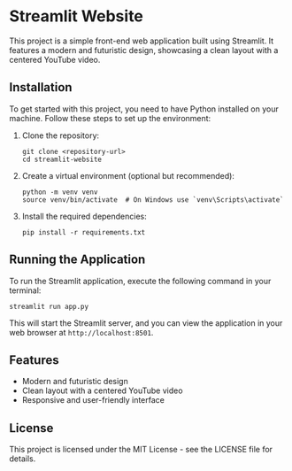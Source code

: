 # Streamlit Website

This project is a simple front-end web application built using Streamlit. It features a modern and futuristic design, showcasing a clean layout with a centered YouTube video.


## Installation

To get started with this project, you need to have Python installed on your machine. Follow these steps to set up the environment:

1. Clone the repository:
   ```
   git clone <repository-url>
   cd streamlit-website
   ```

2. Create a virtual environment (optional but recommended):
   ```
   python -m venv venv
   source venv/bin/activate  # On Windows use `venv\Scripts\activate`
   ```

3. Install the required dependencies:
   ```
   pip install -r requirements.txt
   ```

## Running the Application

To run the Streamlit application, execute the following command in your terminal:

```
streamlit run app.py
```

This will start the Streamlit server, and you can view the application in your web browser at `http://localhost:8501`.

## Features

- Modern and futuristic design
- Clean layout with a centered YouTube video
- Responsive and user-friendly interface

## License

This project is licensed under the MIT License - see the LICENSE file for details.
